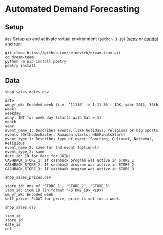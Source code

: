 # Automated Demand Forecasting

## Setup

``dev`` Setup up and activate virtual environment (``python 3.10``) ([venv](https://docs.python.org/3/tutorial/venv.html) or [conda](https://docs.anaconda.com/miniconda/miniconda-install/)) and run:

    git clone https://github.com/zeinovich/dream-team.git
    cd dream-team
    python -m pip install poetry
    poetry install

## Data

``shop_sales_dates.csv``

    date
    wm_yr_wk: Encoded week (i.e. '11136' -> 1-11-36 - IDK, year 2011, 36th week)
    weekday
    wday: INT for week day (starts with Sat = 1)
    month
    year
    event_name_1: Describes events, like holidays, religiuos or big sports events (OrthodoxEaster, Ramadan starts, NBAFinalsStart)
    event_type_1: Describes type of event: Sporting, Cultural, National, Religious
    event_name_2: same for 2nd event (optional)
    event_type_2: same
    date_id: ID for date for JOINs
    CASHBACK_STORE_1: If cashback program was active in STORE_1
    CASHBACK_STORE_2: If cashback program was active in STORE_2
    CASHBACK_STORE_3: If cashback program was active in STORE_3

``shop_sales_prices.csv``

    store_id: one of 'STORE_1', 'STORE_2', 'STORE_3' 
    item_id: item ID (in format "<STORE_ID>_<ID>)
    wm_yr_wk: Encoded week
    sell_price: FLOAT for price, price is set for a week

``shop_sales.csv``

    item_id
    store_id
    date_id
    cnt